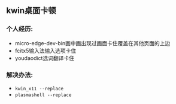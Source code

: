 ## kwin桌面卡顿
### 个人经历:
- micro-edge-dev-bin画中画出现过画面卡住覆盖在其他页面的上边
- fcitx5输入法输入选项卡住
- youdaodict选词翻译卡住
### 解决办法:
- `kwin_x11 --replace`
- `plasmashell --replace`
